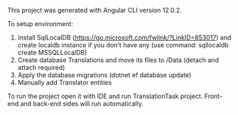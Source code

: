 This project was generated with Angular CLI version 12.0.2.

To setup environment:
1) Install SqlLocalDB (https://go.microsoft.com/fwlink/?LinkID=853017) and create localdb instance if you don't have any (use command: sqllocaldb create MSSQLLocalDB)
2) Create database Translations and move its files to <project folder>/Data (detach and attach required)
3) Apply the database migrations (dotnet ef database update)
4) Manually add Translator entities

 
To run the project open it with IDE and run TranslationTask project. Front-end and back-end sides will run automatically.
